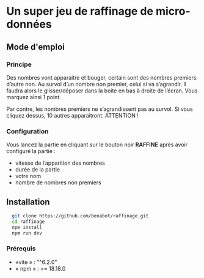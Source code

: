 # Un super jeu de raffinage de micro-données 

## Mode d'emploi
### Principe
Des nombres vont apparaitre et bouger, certain sont des nombres premiers d’autre non. Au survol d’un nombre non premier, celui si va s’agrandir. Il faudra alors le glisser/déposer dans la boite en bas à droite de l’écran. Vous marquez ainsi 1 point.

Par contre, les nombres premiers ne s’agrandissent pas au survol. Si vous cliquez dessus, 10 autres apparaitront. ATTENTION !
  
### Configuration
Vous lancez la partie en cliquant sur le bouton noir **RAFFINE** après avoir configuré la partie :
- vitesse de l’apparition des nombres
- durée de la partie
- votre nom
- nombre de nombres non premiers

## Installation
 ```bash
   git clone https://github.com/benabot/raffinage.git
   cd raffinage
   npm install
   npm run dev 
   ```

### Prérequis
- «vite » : "^6.2.0"
- « npm » : >= 18.18.0